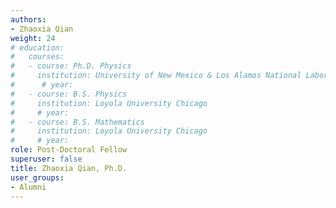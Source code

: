 ```yaml
---
authors:
- Zhaoxia Qian
weight: 24
# education:
#   courses:
#   - course: Ph.D. Physics
#     institution: University of New Mexico & Los Alamos National Laboratory
#      # year: 
#   - course: B.S. Physics
#     institution: Loyola University Chicago
#     # year: 
#   - course: B.S. Mathematics
#     institution: Loyola University Chicago
#     # year: 
role: Post-Doctoral Fellow
superuser: false
title: Zhaoxia Qian, Ph.D.
user_groups:
- Alumni
---
```



